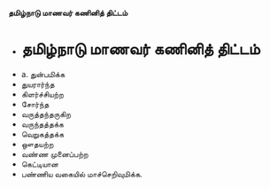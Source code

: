 **தமிழ்நாடு மாணவர் கணினித் திட்டம்**
- # தமிழ்நாடு மாணவர் கணினித் திட்டம்
- a. துன்பமிக்க
- துயரார்ந்த
- கிளர்ச்சியற்ற
- சோர்ந்த
- வருத்தந்தருகிற
- வருந்தத்தக்க
- வெறுகத்தக்க
- ஔதயற்ற
- வண்ண முனைப்பற்ற
- கெட்டியான
- பண்ணிய வகையில் மாச்செறிவுமிக்க.

